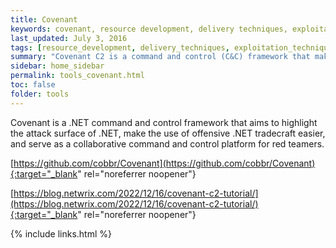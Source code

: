 ```yaml
---
title: Covenant
keywords: covenant, resource development, delivery techniques, exploitation techniques, defense evasion techniques, c2 techniques, execution techniques
last_updated: July 3, 2016
tags: [resource_development, delivery_techniques, exploitation_techniques, defense_evasion, c2_techniques, execution_techniques] 
summary: "Covenant C2 is a command and control (C&C) framework that makes it easy to exploit web applications and their supporting network environments"
sidebar: home_sidebar
permalink: tools_covenant.html
toc: false
folder: tools
---
```


Covenant is a .NET command and control framework that aims to highlight the attack surface of .NET, make the use of offensive .NET tradecraft easier, and serve as a collaborative command and control platform for red teamers.

[https://github.com/cobbr/Covenant](https://github.com/cobbr/Covenant){:target="_blank" rel="noreferrer noopener"}

[https://blog.netwrix.com/2022/12/16/covenant-c2-tutorial/](https://blog.netwrix.com/2022/12/16/covenant-c2-tutorial/){:target="_blank" rel="noreferrer noopener"}


{% include links.html %}

